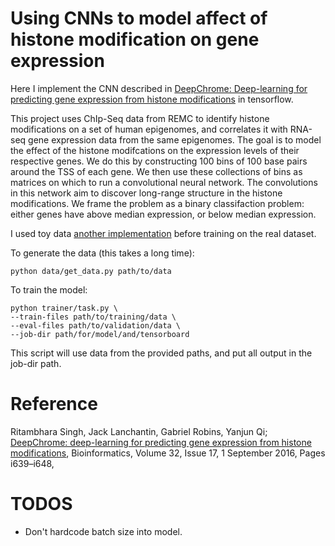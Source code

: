 # Using CNNs to model affect of histone modification on gene expression

Here I implement the CNN described in [DeepChrome: Deep-learning for predicting gene expression from histone modifications](https://academic.oup.com/bioinformatics/article/32/17/i639/2450757) in tensorflow.

This project uses ChIp-Seq data from REMC to identify histone modifications on a set of human epigenomes, and correlates it with RNA-seq gene expression data from the same epigenomes. The goal is to model the effect of the histone modifcations on the expression levels of their respective genes. We do this by constructing 100 bins of 100 base pairs around the TSS of each gene. We then use these collections of bins as matrices on which to run a convolutional neural network. The convolutions in this network aim to discover long-range structure in the histone modifications. We frame the problem as a binary classifaction problem: either genes have above median expression, or below median expression.

I used toy data [another implementation](https://github.com/QData/DeepChrome) before training on the real dataset.

To generate the data (this takes a long time):

```
python data/get_data.py path/to/data
```

To train the model:
```
python trainer/task.py \
--train-files path/to/training/data \
--eval-files path/to/validation/data \
--job-dir path/for/model/and/tensorboard
```
This script will use data from the provided paths, and put all output in the job-dir path.

# Reference

Ritambhara Singh, Jack Lanchantin, Gabriel Robins, Yanjun Qi; [DeepChrome: deep-learning for predicting gene expression from histone modifications](https://doi.org/10.1093/bioinformatics/btw427), Bioinformatics, Volume 32, Issue 17, 1 September 2016, Pages i639–i648, 

# TODOS

- Don't hardcode batch size into model.